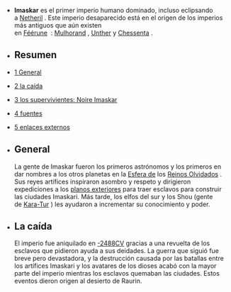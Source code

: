 - **Imaskar** es el primer imperio humano dominado, incluso eclipsando a [Netheril](https://es.frwiki.wiki/wiki/N%C3%A9th%C3%A9ril) . Este imperio desaparecido está en el origen de los imperios más antiguos que aún existen en [Féérune](https://es.frwiki.wiki/wiki/F%C3%A9%C3%A9rune)  : [Mulhorand](https://es.frwiki.wiki/wiki/Mulhorande) , [Unther](https://es.frwiki.wiki/wiki/Unther) y [Chessenta](https://es.frwiki.wiki/wiki/Chessenta) .
- ## Resumen
- [1 General](https://es.frwiki.wiki/wiki/Imaskar#G%C3%A9n%C3%A9ralit%C3%A9s)
- [2 la caída](https://es.frwiki.wiki/wiki/Imaskar#La_chute)
- [3 los supervivientes: Noire Imaskar](https://es.frwiki.wiki/wiki/Imaskar#Les_survivants_:_Noire_Imaskar)
- [4 fuentes](https://es.frwiki.wiki/wiki/Imaskar#Sources)
- [5 enlaces externos](https://es.frwiki.wiki/wiki/Imaskar#Liens_externes)
- ##  General
  
  La gente de Imaskar fueron los primeros astrónomos y los primeros en dar nombres a los otros planetas en la [Esfera de](https://es.frwiki.wiki/wiki/Sph%C3%A8re_des_Royaumes_oubli%C3%A9s) los [Reinos Olvidados](https://es.frwiki.wiki/wiki/Sph%C3%A8re_des_Royaumes_oubli%C3%A9s) . Sus reyes artífices inspiraron asombro y respeto y dirigieron expediciones a los [planos exteriores](https://es.frwiki.wiki/wiki/Plan_ext%C3%A9rieur) para traer esclavos para construir las ciudades Imaskari. Más tarde, los elfos del sur y los Shou (gente de [Kara-Tur](https://es.frwiki.wiki/wiki/Kara-Tur) ) les ayudaron a incrementar su conocimiento y poder.
- ## La caída
  
  El imperio fue aniquilado en [-2488](https://es.frwiki.wiki/wiki/Histoire_des_Royaumes_oubli%C3%A9s#-2488_CV)[CV](https://es.frwiki.wiki/wiki/Calendriers_des_Royaumes_oubli%C3%A9s#Le_d%C3%A9compte_des_ann%C3%A9es) gracias a una revuelta de los esclavos que pidieron ayuda a sus deidades. La guerra que siguió fue breve pero devastadora, y la destrucción causada por las batallas entre los artífices Imaskari y los avatares de los dioses acabó con la mayor parte del imperio mientras los esclavos quemaban las ciudades. Estos eventos dieron origen al desierto de Raurin.
